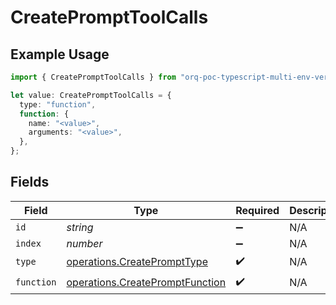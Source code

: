 # CreatePromptToolCalls

## Example Usage

```typescript
import { CreatePromptToolCalls } from "orq-poc-typescript-multi-env-version/models/operations";

let value: CreatePromptToolCalls = {
  type: "function",
  function: {
    name: "<value>",
    arguments: "<value>",
  },
};
```

## Fields

| Field                                                                              | Type                                                                               | Required                                                                           | Description                                                                        |
| ---------------------------------------------------------------------------------- | ---------------------------------------------------------------------------------- | ---------------------------------------------------------------------------------- | ---------------------------------------------------------------------------------- |
| `id`                                                                               | *string*                                                                           | :heavy_minus_sign:                                                                 | N/A                                                                                |
| `index`                                                                            | *number*                                                                           | :heavy_minus_sign:                                                                 | N/A                                                                                |
| `type`                                                                             | [operations.CreatePromptType](../../models/operations/createprompttype.md)         | :heavy_check_mark:                                                                 | N/A                                                                                |
| `function`                                                                         | [operations.CreatePromptFunction](../../models/operations/createpromptfunction.md) | :heavy_check_mark:                                                                 | N/A                                                                                |